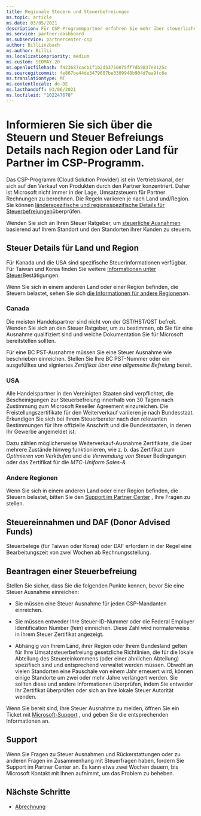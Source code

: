 ```yaml
---
title: Regionale Steuern und Steuerbefreiungen
ms.topic: article
ms.date: 03/05/2021
description: Für CSP-Programmpartner erfahren Sie mehr über steuerliche Zuständigkeiten pro Region, über das Übermitteln von Steuer Ausnahmen für CSP-Verkäufe und über die Unterstützung von Steuerfragen.
ms.service: partner-dashboard
ms.subservice: partnercenter-csp
author: BillLinzbach
ms.author: BillLi
ms.localizationpriority: medium
ms.custom: SEOMAY.20
ms.openlocfilehash: f423687cacb1f1b2d53750075ff7db9837e8125c
ms.sourcegitcommit: fe867be44de3479607be3309940b904d7ea9fc6e
ms.translationtype: MT
ms.contentlocale: de-DE
ms.lasthandoff: 03/06/2021
ms.locfileid: "102247678"
---
```

# <a name="read-about-taxes-and-tax-exemption-details-by-region-or-country-for-partners-in-the-csp-program"></a>Informieren Sie sich über die Steuern und Steuer Befreiungs Details nach Region oder Land für Partner im CSP-Programm.


Das CSP-Programm (Cloud Solution Provider) ist ein Vertriebskanal, der sich auf den Verkauf von Produkten durch den Partner konzentriert. Daher ist Microsoft nicht immer in der Lage, Umsatzsteuern für Partner Rechnungen zu berechnen. Die Regeln variieren je nach Land und/Region. Sie können [länderspezifische und regionsspezifische Details für Steuerbefreiungen](#country-and-region-tax-details)überprüfen.

Wenden Sie sich an Ihren Steuer Ratgeber, um [steuerliche Ausnahmen](#file-a-tax-exemption) basierend auf Ihrem Standort und den Standorten ihrer Kunden zu steuern.

## <a name="country-and-region-tax-details"></a>Steuer Details für Land und Region

Für Kanada und die USA sind spezifische Steuerinformationen verfügbar. Für Taiwan und Korea finden Sie weitere [Informationen unter Steuer](#tax-receipts-and-daf)Bestätigungen.

Wenn Sie sich in einem anderen Land oder einer Region befinden, die Steuern belastet, sehen Sie sich [die Informationen für andere Regionen](#other-regions)an.


### <a name="canada"></a>Canada

Die meisten Handelspartner sind nicht von der GST/HST/QST befreit. Wenden Sie sich an den Steuer Ratgeber, um zu bestimmen, ob Sie für eine Ausnahme qualifiziert sind und welche Dokumentation Sie für Microsoft bereitstellen sollten.

Für eine BC PST-Ausnahme müssen Sie eine Steuer Ausnahme wie beschrieben einreichen. Stellen Sie Ihre BC PST-Nummer oder ein ausgefülltes und signiertes *Zertifikat über eine allgemeine Befreiung* bereit.

### <a name="united-states"></a>USA

Alle Handelspartner in den Vereinigten Staaten sind verpflichtet, die Bescheinigungen zur Steuerbefreiung innerhalb von 30 Tagen nach Zustimmung zum Microsoft Reseller Agreement einzureichen. Die Freistellungszertifikate für den Weiterverkauf variieren je nach Bundesstaat. Erkundigen Sie sich bei Ihrem Steuerberater nach den relevanten Bestimmungen für Ihre offizielle Anschrift und die Bundesstaaten, in denen Ihr Gewerbe angemeldet ist.

Dazu zählen möglicherweise Weiterverkauf-Ausnahme Zertifikate, die über mehrere Zustände hinweg funktionieren, wie z. b. das Zertifikat zum *Optimieren von Verkäufen* und die *Verwendung von Steuer* Bedingungen oder das Zertifikat für die *MTC-Uniform Sales-&*

### <a name="other-regions"></a>Andere Regionen

Wenn Sie sich in einem anderen Land oder einer Region befinden, die Steuern belastet, bitten Sie den [Support im Partner Center](#support) , Ihre Fragen zu stellen.

## <a name="tax-receipts-and-daf"></a>Steuereinnahmen und DAF (Donor Advised Funds)

Steuerbelege (für Taiwan oder Korea) oder DAF erfordern in der Regel eine Bearbeitungszeit von zwei Wochen ab Rechnungsstellung.

## <a name="file-a-tax-exemption"></a>Beantragen einer Steuerbefreiung

Stellen Sie sicher, dass Sie die folgenden Punkte kennen, bevor Sie eine Steuer Ausnahme einreichen:

- Sie müssen eine Steuer Ausnahme für jeden CSP-Mandanten einreichen.

- Sie müssen entweder Ihre Steuer-ID-Nummer oder die Federal Employer Identification Number (fein) einreichen. Diese Zahl wird normalerweise in Ihrem Steuer Zertifikat angezeigt.

- Abhängig von Ihrem Land, ihrer Region oder Ihrem Bundesland gelten für Ihre Umsatzsteuerbefreiung gesetzliche Richtlinien, die für die lokale Abteilung des Steuereinkommens (oder einer ähnlichen Abteilung) spezifisch sind und entsprechend verwaltet werden müssen. Obwohl an vielen Standorten eine Pauschale von einem Jahr erneuert wird, können einige Standorte um zwei oder mehr Jahre verlängert werden. Sie sollten diese und andere Informationen überprüfen, indem Sie entweder Ihr Zertifikat überprüfen oder sich an Ihre lokale Steuer Autorität wenden.

Wenn Sie bereit sind, Ihre Steuer Ausnahme zu melden, öffnen Sie ein Ticket mit [Microsoft-Support](https://partner.microsoft.com/dashboard/support/csp/servicerequests/create?stage=2&topicid=92930319-ced6-c18b-d7a6-d62b22d60aa5) , und geben Sie die entsprechenden Informationen an.

## <a name="support"></a>Support

Wenn Sie Fragen zu Steuer Ausnahmen und Rückerstattungen oder zu anderen Fragen im Zusammenhang mit Steuerfragen haben, fordern Sie Support im Partner Center an. Es kann etwa zwei Wochen dauern, bis Microsoft Kontakt mit Ihnen aufnimmt, um das Problem zu beheben.

## <a name="next-steps"></a>Nächste Schritte

- [Abrechnung](billing.md)

